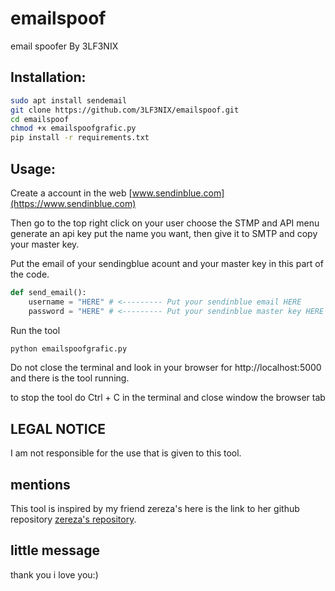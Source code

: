 # emailspoof
email spoofer By 3LF3NIX
## Installation:
```bash
sudo apt install sendemail
git clone https://github.com/3LF3NIX/emailspoof.git
cd emailspoof
chmod +x emailspoofgrafic.py
pip install -r requirements.txt
```
## Usage:
Create a account in the web [www.sendinblue.com](https://www.sendinblue.com)

Then go to the top right click on your user choose the STMP and API menu generate an api key put the name you want, then give it to SMTP and copy your master key.

Put the email of your sendingblue acount and your master key in this part of the code.
```python
def send_email():
    username = "HERE" # <--------- Put your sendinblue email HERE
    password = "HERE" # <--------- Put your sendinblue master key HERE
```

Run the tool
```bash
python emailspoofgrafic.py
```
Do not close the terminal and look in your browser for http://localhost:5000 and there is the tool running.



to stop the tool do Ctrl + C in the terminal and close window the browser tab 

## LEGAL NOTICE
I am not responsible for the use that is given to this tool.

## mentions
This tool is inspired by my friend zereza's here is the link to her github repository [zereza's repository](https://github.com/0x9B0x7A/zspoofer).

## little message
thank you i love you:)
